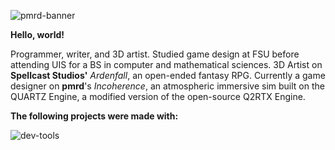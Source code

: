 ![pmrd-banner](https://github.com/Nico-Posateri/nico-posateri/assets/141705409/bd787337-45c0-4030-9b6d-6101e31451c5)

**Hello, world!**

Programmer, writer, and 3D artist. Studied game design at FSU before attending UIS for a BS in computer and mathematical sciences. 3D Artist on **Spellcast Studios'** *Ardenfall*, an open-ended fantasy RPG. Currently a game designer on **pmrd**'s *Incoherence*, an atmospheric immersive sim built on the QUARTZ Engine, a modified version of the open-source Q2RTX Engine.

**The following projects were made with:**

![dev-tools](https://github.com/Nico-Posateri/nico-posateri/assets/141705409/be15a6bc-0b68-40ea-8e13-4ea10129bc1b)
